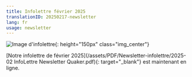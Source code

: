 ```yaml
---
title: Infolettre février 2025
translationID: 20250217-newsletter
lang: fr
usage: newsletter
---
```

![Image d'infolettre](/assets/images/email-icon.avif){: height="150px" class="img_center"}

[Notre infolettre de février 2025](/assets/PDF/Newsletter-infolettre/2025-02 InfoLettre Newsletter Quaker.pdf){: target="_blank"} est maintenant en ligne.

